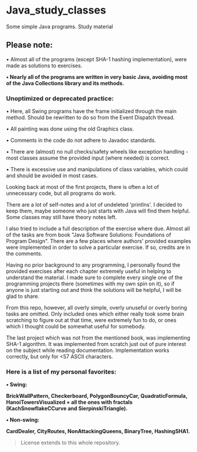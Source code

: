 # Java_study_classes
Some simple Java programs. Study material


## Please note:

• Almost all of the programs (except SHA-1 hashing implementation), were made as solutions to exercises.

**• Nearly all of the programs are written in very basic Java, avoiding most of the Java Collections library and its methods.**
	
### Unoptimized or deprecated practice:
  
• Here, all Swing programs have the frame initialized through the main method. Should be rewritten to do so from the
	Event Dispatch thread.
  
• All painting was done using the old Graphics class.

• Comments in the code do not adhere to Javadoc standards.

• There are (almost) no null checks/safety wheels like exception handling - most classes assume the provided input (where needed) is correct.

• There is excessive use and manipulations of class variables, which could and should be avoided in most cases.


Looking back at most of the first projects, there is often a lot of unnecessary code, but all programs do work.

There are a lot of self-notes and a lot of undeleted 'printlns'. I decided to keep them, maybe someone who just starts with Java will find 
them helpful. Some classes may still have theory notes left.

I also tried to include a full description of the exercise where due.
Almost all of the tasks are from book "Java Software Solutions: Foundations of Program Design". There are a few places where
authors' provided examples were implemented in order to solve a particular exercise. If so, credits are in the comments.

Having no prior background to any programming, I personally found the provided exercises after each chapter extremely useful in helping
to understand the material. I made sure to complete every single one of the programming projects there (sometimes with my own spin
on it), so if anyone is just starting out and think the solutions will be helpful, I will be glad to share.

From this repo, however, all overly simple, overly unuseful or overly boring tasks are omitted. Only included ones which either
really took some brain scratching to figure out at that time, were extremely fun to do, or ones which I thought could be somewhat
useful for somebody.

The last project which was not from the mentioned book, was implementing SHA-1 algorithm. It was implemented from scratch just out 
of pure interest on the subject while reading documentation. Implementation works correctly, but only for <57 ASCII characters.

### Here is a list of my personal favorites:

**• Swing:**		  

**BrickWallPattern, Checkerboard, PolygonBouncyCar, QuadraticFormula, HanoiTowersVisualized + all the ones with fractals (KachSnowflakeCCurve and SierpinskiTriangle).**
            
**• Non-swing:**

**CardDealer, CityRoutes, NonAttackingQueens, BinaryTree, HashingSHA1.**

> 

> 

> License extends to this whole repository.
